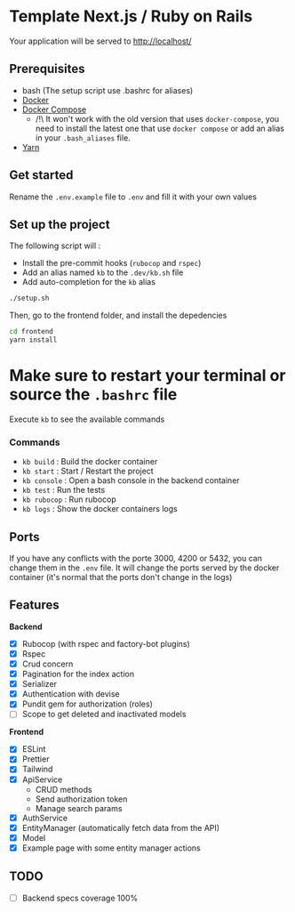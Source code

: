# Template Next.js / Ruby on Rails

Your application will be served to [http://localhost/](http://localhost/)

## Prerequisites

- bash (The setup script use .bashrc for aliases)
- [Docker](https://docs.docker.com/engine/install/)
- [Docker Compose](https://docs.docker.com/compose/install/linux/)
    - /!\ It won't work with the old version that uses `docker-compose`, you need to install the latest one that
      use `docker compose` or add an alias in your `.bash_aliases` file.
- [Yarn](https://classic.yarnpkg.com/en/docs/install)

## Get started

Rename the `.env.example` file to `.env` and fill it with your own values

## Set up the project

The following script will :

- Install the pre-commit hooks (`rubocop` and `rspec`)
- Add an alias named `kb` to the `.dev/kb.sh` file
- Add auto-completion for the `kb` alias

```bash
./setup.sh
```

Then, go to the frontend folder, and install the depedencies

```bash
cd frontend
yarn install
```

# Make sure to restart your terminal or source the `.bashrc` file

Execute `kb` to see the available commands

### Commands

- `kb build` : Build the docker container
- `kb start` : Start / Restart the project
- `kb console` : Open a bash console in the backend container
- `kb test` : Run the tests
- `kb rubocop` : Run rubocop
- `kb logs` : Show the docker containers logs

## Ports

If you have any conflicts with the porte 3000, 4200 or 5432, you can change them in the `.env` file.
It will change the ports served by the docker container (it's normal that the ports don't change in the logs)

## Features

**Backend**

- [x] Rubocop (with rspec and factory-bot plugins)
- [x] Rspec
- [x] Crud concern
- [x] Pagination for the index action
- [x] Serializer
- [x] Authentication with devise
- [x] Pundit gem for authorization (roles)
- [ ] Scope to get deleted and inactivated models

**Frontend**

- [x] ESLint
- [x] Prettier
- [x] Tailwind
- [x] ApiService
    - CRUD methods
    - Send authorization token
    - Manage search params
- [x] AuthService
- [x] EntityManager (automatically fetch data from the API)
- [x] Model
- [x] Example page with some entity manager actions

## TODO

- [ ] Backend specs coverage 100%
